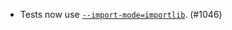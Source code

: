 - Tests now use
  [`--import-mode=importlib`](https://docs.pytest.org/en/stable/explanation/goodpractices.html#which-import-mode).
  (#1046)
